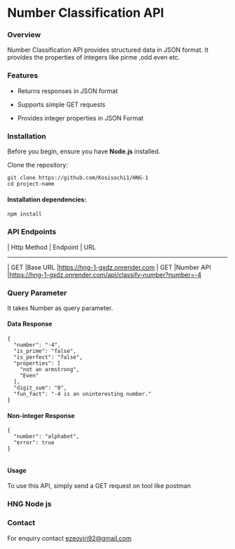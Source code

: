 # Number Classification API

### Overview

Number Classification API provides structured data in JSON format. It provides the properties of integers like pirme ,odd even
etc.

### Features

- Returns responses in JSON format

- Supports simple GET requests

- Provides integer properties in JSON Format

### Installation

Before you begin, ensure you have **Node.js** installed.


Clone the repository:

```
git clone https://github.com/Kosisochi1/HNG-1
cd project-name
```


#### Installation dependencies:

```
npm install
```


### API Endpoints


| Http Method | Endpoint  | URL
--  ----------------------------------
| GET         |Base URL         |https://hng-1-gxdz.onrender.com
| GET         |Number API    |https://hng-1-gxdz.onrender.com/api/classify-number?number=-4



### Query Parameter 

It takes Number as query parameter.


#### Data Response

```
{
  "number": "-4",
  "is_prime": "false",
  "is_perfect": "false",
  "properties": [
    "not an armstrong",
    "Even"
  ],
  "digit_sum": "0",
  "fun_fact": "-4 is an uninteresting number."
}
``` 


#### Non-integer Response


```
{
  "number": "alphabet",
  "error": true
}


```
    
    
  

#### Usage

To use this API, simply send a GET request on tool like postman

### HNG Node js




### Contact
For enquiry contact ezeoyiri92@gmail.com
